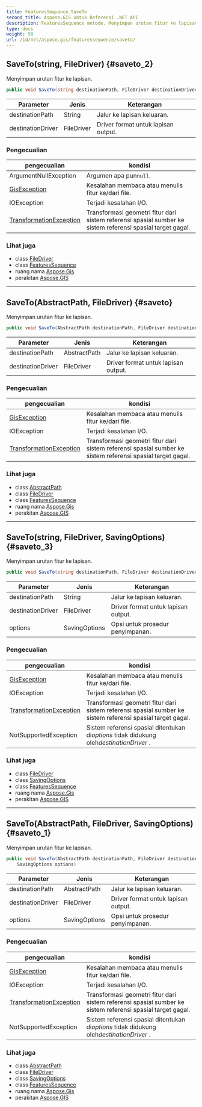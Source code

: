 ```yaml
---
title: FeaturesSequence.SaveTo
second_title: Aspose.GIS untuk Referensi .NET API
description: FeaturesSequence metode. Menyimpan urutan fitur ke lapisan.
type: docs
weight: 50
url: /id/net/aspose.gis/featuressequence/saveto/
---
```

## SaveTo(string, FileDriver) {#saveto_2}

Menyimpan urutan fitur ke lapisan.

```csharp
public void SaveTo(string destinationPath, FileDriver destinationDriver)
```

| Parameter | Jenis | Keterangan |
| --- | --- | --- |
| destinationPath | String | Jalur ke lapisan keluaran. |
| destinationDriver | FileDriver | Driver format untuk lapisan output. |

### Pengecualian

| pengecualian | kondisi |
| --- | --- |
| ArgumentNullException | Argumen apa pun`null`. |
| [GisException](../../gisexception/) | Kesalahan membaca atau menulis fitur ke/dari file. |
| IOException | Terjadi kesalahan I/O. |
| [TransformationException](../../../aspose.gis.spatialreferencing/transformationexception/) | Transformasi geometri fitur dari sistem referensi spasial sumber ke sistem referensi spasial target gagal. |

### Lihat juga

* class [FileDriver](../../filedriver/)
* class [FeaturesSequence](../)
* ruang nama [Aspose.Gis](../../featuressequence/)
* perakitan [Aspose.GIS](../../../)

---

## SaveTo(AbstractPath, FileDriver) {#saveto}

Menyimpan urutan fitur ke lapisan.

```csharp
public void SaveTo(AbstractPath destinationPath, FileDriver destinationDriver)
```

| Parameter | Jenis | Keterangan |
| --- | --- | --- |
| destinationPath | AbstractPath | Jalur ke lapisan keluaran. |
| destinationDriver | FileDriver | Driver format untuk lapisan output. |

### Pengecualian

| pengecualian | kondisi |
| --- | --- |
| [GisException](../../gisexception/) | Kesalahan membaca atau menulis fitur ke/dari file. |
| IOException | Terjadi kesalahan I/O. |
| [TransformationException](../../../aspose.gis.spatialreferencing/transformationexception/) | Transformasi geometri fitur dari sistem referensi spasial sumber ke sistem referensi spasial target gagal. |

### Lihat juga

* class [AbstractPath](../../abstractpath/)
* class [FileDriver](../../filedriver/)
* class [FeaturesSequence](../)
* ruang nama [Aspose.Gis](../../featuressequence/)
* perakitan [Aspose.GIS](../../../)

---

## SaveTo(string, FileDriver, SavingOptions) {#saveto_3}

Menyimpan urutan fitur ke lapisan.

```csharp
public void SaveTo(string destinationPath, FileDriver destinationDriver, SavingOptions options)
```

| Parameter | Jenis | Keterangan |
| --- | --- | --- |
| destinationPath | String | Jalur ke lapisan keluaran. |
| destinationDriver | FileDriver | Driver format untuk lapisan output. |
| options | SavingOptions | Opsi untuk prosedur penyimpanan. |

### Pengecualian

| pengecualian | kondisi |
| --- | --- |
| [GisException](../../gisexception/) | Kesalahan membaca atau menulis fitur ke/dari file. |
| IOException | Terjadi kesalahan I/O. |
| [TransformationException](../../../aspose.gis.spatialreferencing/transformationexception/) | Transformasi geometri fitur dari sistem referensi spasial sumber ke sistem referensi spasial target gagal. |
| NotSupportedException | Sistem referensi spasial ditentukan di*options* tidak didukung oleh*destinationDriver* . |

### Lihat juga

* class [FileDriver](../../filedriver/)
* class [SavingOptions](../../savingoptions/)
* class [FeaturesSequence](../)
* ruang nama [Aspose.Gis](../../featuressequence/)
* perakitan [Aspose.GIS](../../../)

---

## SaveTo(AbstractPath, FileDriver, SavingOptions) {#saveto_1}

Menyimpan urutan fitur ke lapisan.

```csharp
public void SaveTo(AbstractPath destinationPath, FileDriver destinationDriver, 
    SavingOptions options)
```

| Parameter | Jenis | Keterangan |
| --- | --- | --- |
| destinationPath | AbstractPath | Jalur ke lapisan keluaran. |
| destinationDriver | FileDriver | Driver format untuk lapisan output. |
| options | SavingOptions | Opsi untuk prosedur penyimpanan. |

### Pengecualian

| pengecualian | kondisi |
| --- | --- |
| [GisException](../../gisexception/) | Kesalahan membaca atau menulis fitur ke/dari file. |
| IOException | Terjadi kesalahan I/O. |
| [TransformationException](../../../aspose.gis.spatialreferencing/transformationexception/) | Transformasi geometri fitur dari sistem referensi spasial sumber ke sistem referensi spasial target gagal. |
| NotSupportedException | Sistem referensi spasial ditentukan di*options* tidak didukung oleh*destinationDriver* . |

### Lihat juga

* class [AbstractPath](../../abstractpath/)
* class [FileDriver](../../filedriver/)
* class [SavingOptions](../../savingoptions/)
* class [FeaturesSequence](../)
* ruang nama [Aspose.Gis](../../featuressequence/)
* perakitan [Aspose.GIS](../../../)


